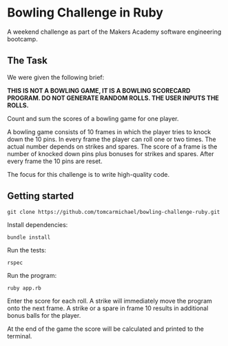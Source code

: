Bowling Challenge in Ruby
=================

A weekend challenge as part of the Makers Academy software engineering bootcamp.

## The Task

We were given the following brief:

**THIS IS NOT A BOWLING GAME, IT IS A BOWLING SCORECARD PROGRAM. DO NOT GENERATE RANDOM ROLLS. THE USER INPUTS THE ROLLS.**

Count and sum the scores of a bowling game for one player.

A bowling game consists of 10 frames in which the player tries to knock down the 10 pins. In every frame the player can roll one or two times. The actual number depends on strikes and spares. The score of a frame is the number of knocked down pins plus bonuses for strikes and spares. After every frame the 10 pins are reset.

The focus for this challenge is to write high-quality code.

## Getting started

`git clone https://github.com/tomcarmichael/bowling-challenge-ruby.git`

Install dependencies:

`bundle install`

Run the tests:

`rspec`

Run the program:

`ruby app.rb`

Enter the score for each roll. A strike will immediately move the program onto the next frame. A strike or a spare in frame 10 results in additional bonus balls for the player.

At the end of the game the score will be calculated and printed to the terminal.
